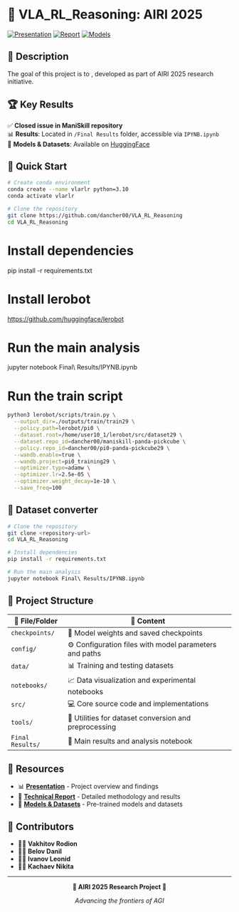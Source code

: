 # 🤖 VLA_RL_Reasoning: AIRI 2025

[![Presentation](https://img.shields.io/badge/📊_Presentation-Google_Slides-orange)](https://docs.google.com/presentation/d/1gVk4IRcd6wwoRE-2RhvO0E1KE2ioVqNbLMZqfykhbbY/edit?usp=sharing)
[![Report](https://img.shields.io/badge/📄_Report-Overleaf-green)](https://www.overleaf.com/read/fvbnfvhqvfxb#345093)
[![Models](https://img.shields.io/badge/🤗_Models-HuggingFace-yellow)](https://huggingface.co/dancher00)

## 🎯 Description

The goal of this project is to , developed as part of AIRI 2025 research initiative.

## 🏆 Key Results

✅ **Closed issue in ManiSkill repository**  
📊 **Results**: Located in `/Final Results` folder, accessible via `IPYNB.ipynb`  
🤗 **Models & Datasets**: Available on [HuggingFace](https://huggingface.co/dancher00)

## 🚀 Quick Start

```bash
# Create conda environment
conda create --name vlarlr python=3.10
conda activate vlarlr
```

```bash
# Clone the repository
git clone https://github.com/dancher00/VLA_RL_Reasoning
cd VLA_RL_Reasoning
```

# Install dependencies
pip install -r requirements.txt

# Install lerobot
https://github.com/huggingface/lerobot

# Run the main analysis
jupyter notebook Final\ Results/IPYNB.ipynb


# Run the train script
```bash
python3 lerobot/scripts/train.py \
  --output_dir=./outputs/train/train29 \
  --policy.path=lerobot/pi0 \
  --dataset.root=/home/user10_1/lerobot/src/dataset29 \
  --dataset.repo_id=dancher00/maniskill-panda-pickcube \
  --policy.repo_id=dancher00/pi0-panda-pickcube29 \
  --wandb.enable=true \
  --wandb.project=pi0_training29 \
  --optimizer.type=adamw \
  --optimizer.lr=2.5e-05 \
  --optimizer.weight_decay=1e-10 \
  --save_freq=100
```



## 🚀 Dataset converter 




```bash
# Clone the repository
git clone <repository-url>
cd VLA_RL_Reasoning

# Install dependencies
pip install -r requirements.txt

# Run the main analysis
jupyter notebook Final\ Results/IPYNB.ipynb
```

## 📁 Project Structure

| 📂 File/Folder | 📝 Content |
|----------------|-------------|
| `checkpoints/` | 💾 Model weights and saved checkpoints |
| `config/` | ⚙️ Configuration files with model parameters and paths |
| `data/` | 📊 Training and testing datasets |
| `notebooks/` | 📈 Data visualization and experimental notebooks |
| `src/` | 💻 Core source code and implementations |
| `tools/` | 🔧 Utilities for dataset conversion and preprocessing |
| `Final Results/` | 🎯 Main results and analysis notebook |

## 🔗 Resources

- 📊 **[Presentation](https://docs.google.com/presentation/d/1gVk4IRcd6wwoRE-2RhvO0E1KE2ioVqNbLMZqfykhbbY/edit?usp=sharing)** - Project overview and findings
- 📄 **[Technical Report](https://www.overleaf.com/read/fvbnfvhqvfxb#345093)** - Detailed methodology and results
- 🤗 **[Models & Datasets](https://huggingface.co/dancher00)** - Pre-trained models and datasets

## 👥 Contributors

- 👨‍💻 **Vakhitov Rodion**
- 👨‍💻 **Belov Danil** 
- 👨‍💻 **Ivanov Leonid**
- 👨‍💻 **Kachaev Nikita**

---

<div align="center">

**🎉 AIRI 2025 Research Project 🎉**

*Advancing the frontiers of AGI*

</div>
